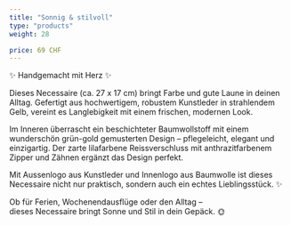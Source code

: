 ```yaml
---
title: "Sonnig & stilvoll"
type: "products"
weight: 28

price: 69 CHF
---
```


✨ Handgemacht mit Herz ✨

Dieses Necessaire (ca. 27 x 17 cm) bringt Farbe und gute Laune in deinen Alltag. Gefertigt aus hochwertigem, robustem Kunstleder in strahlendem Gelb, vereint es Langlebigkeit mit einem frischen, modernen Look.

Im Inneren überrascht ein beschichteter Baumwollstoff mit einem wunderschön grün-gold gemusterten Design – pflegeleicht, elegant und einzigartig. Der zarte lilafarbene Reissverschluss mit anthrazitfarbenem Zipper und Zähnen ergänzt das Design perfekt.

Mit Aussenlogo aus Kunstleder und Innenlogo aus Baumwolle ist dieses Necessaire nicht nur praktisch, sondern auch ein echtes Lieblingsstück. ✨

Ob für Ferien, Wochenendausflüge oder den Alltag –  
dieses Necessaire bringt Sonne und Stil in dein Gepäck. 🌞
